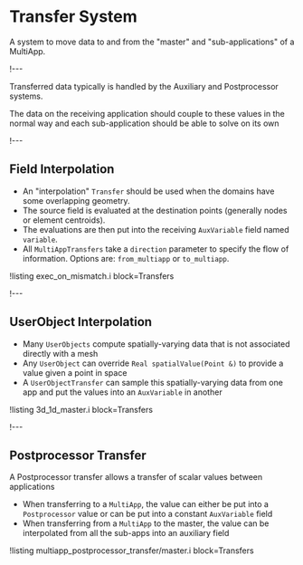 # Transfer System

A system to move data to and from the "master" and "sub-applications" of a MultiApp.

!---

Transferred data typically is handled by the Auxiliary and Postprocessor systems.

The data on the receiving application should couple to these values in the normal way and
each sub-application should be able to solve on its own

!---

## Field Interpolation

- An "interpolation" `Transfer` should be used when the domains have some overlapping geometry.
- The source field is evaluated at the destination points (generally nodes or element centroids).
- The evaluations are then put into the receiving `AuxVariable` field named `variable`.
- All `MultiAppTransfers` take a `direction` parameter to specify the flow of information. Options are: `from_multiapp` or `to_multiapp`.

!listing exec_on_mismatch.i block=Transfers

!---

## UserObject Interpolation

- Many `UserObjects` compute spatially-varying data that is not associated directly with a mesh
- Any `UserObject` can override `Real spatialValue(Point &)` to provide a value given a point in space
- A `UserObjectTransfer` can sample this spatially-varying data from one app and put the values into an `AuxVariable` in another

!listing 3d_1d_master.i block=Transfers

!---

## Postprocessor Transfer

A Postprocessor transfer allows a transfer of scalar values between applications

- When transferring to a `MultiApp`, the value can either be put into a `Postprocessor` value or can be put into a constant `AuxVariable` field
- When transferring from a `MultiApp` to the master, the value can be interpolated from all the sub-apps into an auxiliary field

!listing multiapp_postprocessor_transfer/master.i block=Transfers
